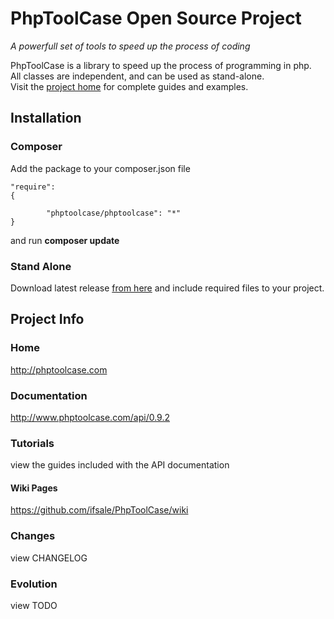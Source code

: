 
# PhpToolCase Open Source Project

*A powerfull set of tools to speed up the process of coding*

PhpToolCase is a library to speed up the process of programming in php.<br>
All classes are independent, and can be used as stand-alone.<br>
Visit the [project home](http://phptoolcase.com) for complete guides and examples.

## Installation

### Composer

Add the package to your composer.json file

```
"require": 
{

        "phptoolcase/phptoolcase": "*"
}
```

and run **composer update**

### Stand Alone 

Download latest release [from here](https://github.com/ifsale/PhpToolCase/releases/) and include required files to your project.<br>

## Project Info

### Home
http://phptoolcase.com

### Documentation
http://www.phptoolcase.com/api/0.9.2

### Tutorials
view the guides included with the API documentation

#### Wiki Pages
https://github.com/ifsale/PhpToolCase/wiki<br>

### Changes
view CHANGELOG

### Evolution
view TODO
